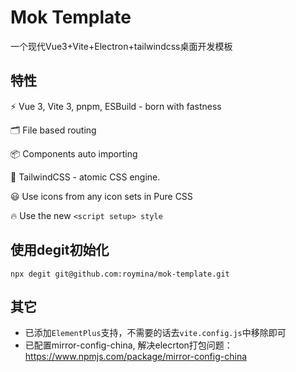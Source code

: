 # Mok Template
一个现代Vue3+Vite+Electron+tailwindcss桌面开发模板
 
## 特性
⚡️ Vue 3, Vite 3, pnpm, ESBuild - born with fastness

🗂 File based routing

📦 Components auto importing

🎨 TailwindCSS - atomic CSS engine.

😃 Use icons from any icon sets in Pure CSS

🔥 Use the new `<script setup> style`

## 使用degit初始化

`npx degit git@github.com:roymina/mok-template.git`

## 其它
- 已添加`ElementPlus`支持，不需要的话去`vite.config.js`中移除即可
- 已配置mirror-config-china, 解决elecrton打包问题：https://www.npmjs.com/package/mirror-config-china

